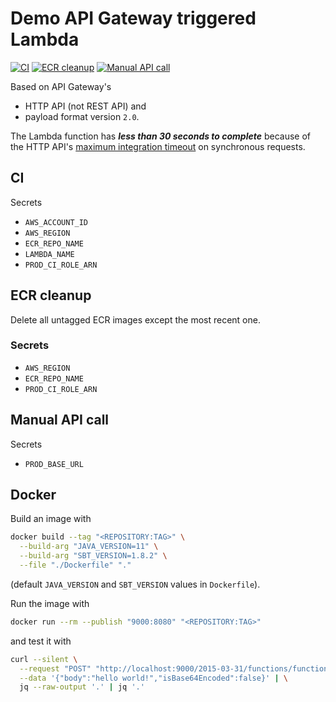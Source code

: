 # Demo API Gateway triggered Lambda

[![CI](https://github.com/horothesun/demo-api-gateway-lambda/actions/workflows/ci.yml/badge.svg)](https://github.com/horothesun/demo-api-gateway-lambda/actions/workflows/ci.yml)
[![ECR cleanup](https://github.com/horothesun/demo-api-gateway-lambda/actions/workflows/ecr_cleanup.yml/badge.svg)](https://github.com/horothesun/demo-api-gateway-lambda/actions/workflows/ecr_cleanup.yml)
[![Manual API call](https://github.com/horothesun/demo-api-gateway-lambda/actions/workflows/manual_api_call.yml/badge.svg)](https://github.com/horothesun/demo-api-gateway-lambda/actions/workflows/manual_api_call.yml)

Based on API Gateway's

- HTTP API (not REST API) and
- payload format version `2.0`.

The Lambda function has _**less than 30 seconds to complete**_ because of the
HTTP API's [maximum integration timeout](https://docs.aws.amazon.com/apigateway/latest/developerguide/limits.html#http-api-quotas)
on synchronous requests.

## CI

Secrets

- `AWS_ACCOUNT_ID`
- `AWS_REGION`
- `ECR_REPO_NAME`
- `LAMBDA_NAME`
- `PROD_CI_ROLE_ARN`

## ECR cleanup

Delete all untagged ECR images except the most recent one.

### Secrets

- `AWS_REGION`
- `ECR_REPO_NAME`
- `PROD_CI_ROLE_ARN`

## Manual API call

Secrets

- `PROD_BASE_URL`

## Docker

Build an image with

```bash
docker build --tag "<REPOSITORY:TAG>" \
  --build-arg "JAVA_VERSION=11" \
  --build-arg "SBT_VERSION=1.8.2" \
  --file "./Dockerfile" "."
```

(default `JAVA_VERSION` and `SBT_VERSION` values in `Dockerfile`).

Run the image with

```bash
docker run --rm --publish "9000:8080" "<REPOSITORY:TAG>"
```

and test it with

```bash
curl --silent \
  --request "POST" "http://localhost:9000/2015-03-31/functions/function/invocations" \
  --data '{"body":"hello world!","isBase64Encoded":false}' | \
  jq --raw-output '.' | jq '.'
```
